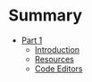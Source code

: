 # Summary

* [Part 1](/README.md)
  * [Introduction](/README.md)
  * [Resources](/resources.md)
  * [Code Editors](/code-editors.md)




